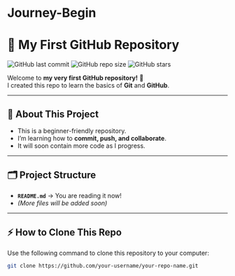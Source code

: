 # Journey-Begin
# 🌟 My First GitHub Repository

![GitHub last commit](https://img.shields.io/github/last-commit/your-username/your-repo-name?style=flat-square)
![GitHub repo size](https://img.shields.io/github/repo-size/your-username/your-repo-name?color=blue&style=flat-square)
![GitHub stars](https://img.shields.io/github/stars/your-username/your-repo-name?style=social)

Welcome to **my very first GitHub repository!** 🎉  
I created this repo to learn the basics of **Git** and **GitHub**.

---

## 🚀 About This Project
- This is a beginner-friendly repository.
- I’m learning how to **commit, push, and collaborate**.
- It will soon contain more code as I progress.

---

## 🗂 Project Structure
- **`README.md`** → You are reading it now!  
- *(More files will be added soon)*

---

## ⚡ How to Clone This Repo
Use the following command to clone this repository to your computer:
```bash
git clone https://github.com/your-username/your-repo-name.git
